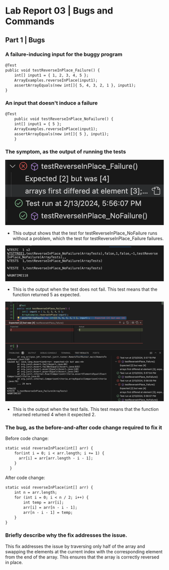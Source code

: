 # Lab Report 03 | Bugs and Commands

## Part 1 | Bugs

### A failure-inducing input for the buggy program
```
@Test
public void testReverseInPlace_Failure() {
    int[] input1 = { 1, 2, 3, 4, 5 };
    ArrayExamples.reverseInPlace(input1);
    assertArrayEquals(new int[]{ 5, 4, 3, 2, 1 }, input1);
}
```
### An input that doesn't induce a failure
```
@Test 
	public void testReverseInPlace_NoFailure() {
    int[] input1 = { 5 };
    ArrayExamples.reverseInPlace(input1);
    assertArrayEquals(new int[]{ 5 }, input1);
	}
```

### The symptom, as the output of running the tests

![Image](lab03_3a.png)
- This output shows that the test for testReverseInPlace_NoFailure runs without a problem, which the test for testReverseInPlace_Failure failures. 

![Image](lab03_3b.png)
- This is the output when the test does not fail. This test means that the function returned 5 as expected. 

![Image](lab03_3c.png)
- This is the output when the test fails. This test means that the function returned returned 4 when it expected 2. 


### The bug, as the before-and-after code change required to fix it 

Before code change:
```
static void reverseInPlace(int[] arr) {
    for(int i = 0; i < arr.length; i += 1) {
      arr[i] = arr[arr.length - i - 1];
    }
  }
```

After code change:
```
static void reverseInPlace(int[] arr) {
    int n = arr.length;
    for (int i = 0; i < n / 2; i++) {
        int temp = arr[i];
        arr[i] = arr[n - i - 1];
        arr[n - i - 1] = temp;
    }
}
```

### Briefly describe why the fix addresses the issue.

This fix addresses the issue by traversing only half of the array and swapping the elements at the current index with the corresponding element from the end of the array. This ensures that the array is correctly reversed in place.
